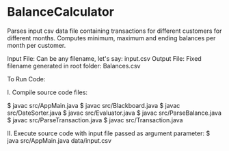 # BalanceCalculator
Parses input csv data file containing transactions for different customers for different months. 
Computes minimum, maximum and ending balances per month per customer.

Input File: Can be any filename, let's say:             input.csv
Output File: Fixed filename generated in root folder:   Balances.csv

To Run Code:

I. Compile source code files:

$ javac src/AppMain.java
$ javac src/Blackboard.java
$ javac src/DateSorter.java
$ javac src/Evaluator.java
$ javac src/ParseBalance.java
$ javac src/ParseTransaction.java
$ javac src/Transaction.java

II. Execute source code with input file passed as argument parameter:
$ java src/AppMain.java data/input.csv
